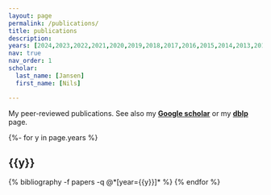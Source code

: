 ```yaml
---
layout: page
permalink: /publications/
title: publications
description:
years: [2024,2023,2022,2021,2020,2019,2018,2017,2016,2015,2014,2013,2012,2011,2010]
nav: true
nav_order: 1
scholar:
  last_name: [Jansen]
  first_name: [Nils]

---
```

My peer-reviewed publications. See also my <b><a href='https://scholar.google.com/citations?hl=de&user=zUavkyEAAAAJ' target='_blank'>Google scholar</a></b> or my <b><a href='https://dblp.org/pid/32/8421-1.html' target='_blank'>dblp</a></b> page.


<!-- _pages/publications.md -->
<div class="publications">

{%- for y in page.years %}
  <h2 class="year">{{y}}</h2>
  {% bibliography -f papers -q @*[year={{y}}]* %}
{% endfor %}

</div>


